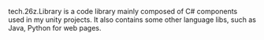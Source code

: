 <p>tech.26z.Library is a code library mainly composed of C# components</br> 
used in my unity projects. It also contains some other language libs, such
as Java, Python for web pages.</p> 
